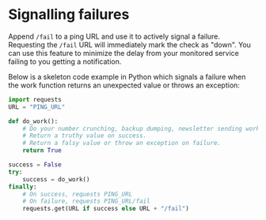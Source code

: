 # Signalling failures

Append `/fail` to a ping URL and use it to actively signal a failure.
Requesting the `/fail` URL will immediately mark the check as "down".
You can use this feature to minimize the delay from your monitored service failing
to you getting a notification.

Below is a skeleton code example in Python which signals a failure when the
work function returns an unexpected value or throws an exception:

```python
import requests
URL = "PING_URL"

def do_work():
    # Do your number crunching, backup dumping, newsletter sending work here.
    # Return a truthy value on success.
    # Return a falsy value or throw an exception on failure.
    return True

success = False
try:
    success = do_work()
finally:
    # On success, requests PING_URL
    # On failure, requests PING_URL/fail
    requests.get(URL if success else URL + "/fail")
```

